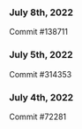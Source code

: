### July 8th, 2022

Commit #138711

### July 5th, 2022

Commit #314353


### July 4th, 2022

Commit #72281
